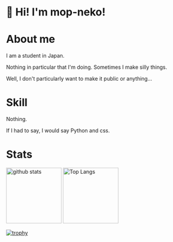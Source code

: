 <h1 align="left">👋 Hi! I'm mop-neko!</h1>

<h1 align="left">About me</h1>

I am a student in Japan.

Nothing in particular that I'm doing.
Sometimes I make silly things.

Well, I don't particularly want to make it public or anything...

<h1 align="left">Skill</h1>

Nothing.

If I had to say, I would say Python and css.

<h1 align="left">Stats</h1>

<p align="left"> 
  <img alt="github stats" height="150px" src="https://github-readme-stats.vercel.app/api?username=mabo-danmaku&theme=onedark&show_icons=ture" />
  <img alt="Top Langs" height="150px" src="https://github-readme-stats.vercel.app/api/top-langs/?username=mabo-danmaku&layout=compact&show_icons=true&theme=onedark" />
</p>

[![trophy](https://github-profile-trophy.vercel.app/?username=mabo-danmaku&theme=onedark)](https://github.com/ryo-ma/github-profile-trophy)
